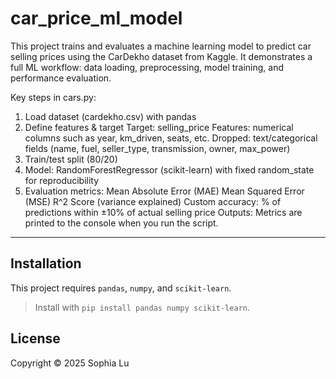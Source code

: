 # car_price_ml_model

This project trains and evaluates a machine learning model to predict car selling prices using the CarDekho dataset from Kaggle. It demonstrates a full ML workflow: data loading, preprocessing, model training, and performance evaluation.

Key steps in cars.py:
1) Load dataset (cardekho.csv) with pandas
2) Define features & target
  Target: selling_price
  Features: numerical columns such as year, km_driven, seats, etc.
  Dropped: text/categorical fields (name, fuel, seller_type, transmission, owner, max_power)
3) Train/test split (80/20)
4) Model: RandomForestRegressor (scikit-learn) with fixed random_state for reproducibility
5) Evaluation metrics:
  Mean Absolute Error (MAE)
  Mean Squared Error (MSE)
  R^2 Score (variance explained)
  Custom accuracy: % of predictions within ±10% of actual selling price
Outputs: Metrics are printed to the console when you run the script.
  
---

## Installation
This project requires `pandas`, `numpy`, and `scikit-learn`.  
  > Install with `pip install pandas numpy scikit-learn`.
> 


## License
Copyright © 2025 Sophia Lu
